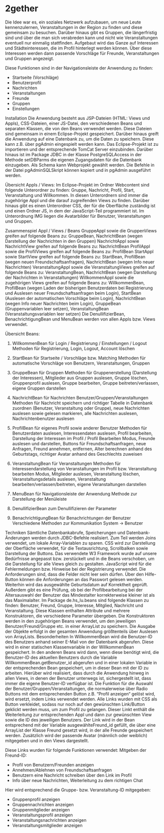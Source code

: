 # 2gether
Die Idee war es, ein soziales Netzwerk aufzubauen, um neue Leute kennenzulernen, Veranstaltungen in der Region zu finden und diese gemeinsam zu besuchen.
Darüber hinaus gibt es Gruppen, die längerfristig sind und über die man sich verabreden kann und nicht wie Veranstaltungen eventuell nur einmalig stattfinden.
Aufgebaut wird das Ganze auf Interessen und Städteinteressen, die im Profil hinterlegt werden können. Über diese Interessen werden dann passende Vorschläge für Freunde, Veranstaltungen und Gruppen angezeigt.

Diese Funktionen sind in der Navigationsleiste der Anwendung zu finden:
-	Startseite (Vorschläge)
-	Benutzerprofil
-	Nachrichten
-	Veranstaltungen
-	Freunde
-	Gruppen
-	Einstellungen

Installation
Die Anwendung besteht aus JSP-Dateien (HTML: Views und Appls), CSS-Dateien, einer JS-Datei, den verschiedenen Beans und separaten Klassen, die von den Beans verwendet werden.
Diese Dateien sind gemeinsam in einem Eclipse-Projekt gespeichert. Darüber hinaus greift die Anwendung auf eine Datenbank zu, um die Daten zu speichern. Diese kann z.B. über pgAdmin eingespielt werden kann.
Das Eclipse-Projekt ist zu importieren und der entsprechende TomCat Server einzubinden.
Darüber hinaus ist im Package JDBC in der Klasse PostgreSQLAccess in der Methode setDBParms die eigenen Zugangsdaten für die Datenbank einzugeben. Als Schema kann Webprojekt gewählt werden.
Die Befehle in der Datei pgAdminSQLSkript können kopiert und in pgAdmin ausgeführt werden.

Übersicht Appls / Views:
Im Eclipse-Projekt im Ordner Webcontent sind folgende Unterordner zu finden:
Gruppe, Nachricht, Profil, Start, Veranstaltung und Willkommen.
In diesen Unterordnern sind immer die zugehörige Appl und die darauf zugreifenden Views zu finden.
Darüber hinaus gibt es einen Unterordner CSS, der für die Oberfläche zuständig ist und einen Ordner JS, in dem der JavaScript-Teil programmiert ist.
Im Unterordnung IMG liegen die Avatarbilder für Benutzer, Veranstaltungen und Gruppen.

Zusammenspiel Appl / Views / Beans
GruppeAppl sowie die GruppenViews greifen auf folgende Beans zu:
GruppeBean, NachrichtBean (wegen Darstellung der Nachrichten in den Gruppen)
NachrichtAppl sowie NachrichtView greifen auf folgende Beans zu:
NachrichtBean
ProfilAppl sowie die ProfilViews greifen auf folgende Beans zu:
ProfilBean
StartAppl sowie StartView greifen auf folgende Beans zu:
StartBean, ProfilBean (wegen neuen Freundschaftsanfragen), NachrichtBean (wegen Info neuer Nachrichten)
VeranstaltungAppl sowie die VeranstaltungViews greifen auf folgende Beans zu:
VeranstaltungBean, NachrichtBean (wegen Darstellung der Nachrichten in Veranstaltungen)
WillkommenAppl sowie die zugehörigen Views greifen auf folgende Beans zu:
WillkommenBean, ProfilBean (wegen Laden der bisherigen Benutzerdaten bei Registrierung und Auslesen neuer Freundschaftsanfragen  beim Login), StartBean (Auslesen der automatischen Vorschläge beim Login), NachrichtBean (wegen Info neuer Nachrichten beim Login), GruppeBean (Gruppenvariablen leer setzen), VeranstaltungBean (Veranstaltungsvariablen leer setzen)
Die DenullifizierBean, BenachrichtigungBean und MenuBean werden von allen Appls bzw. Views verwendet.

Übersicht Beans:
1.	WillkommenBean für Login / Registrierung / Einstellungen / Logout
Methoden für Registrierung, Login, Logout, Account löschen

2.	StartBean für Startseite / Vorschläge bzw. Matching
Methoden für automatische Vorschläge von Benutzern, Veranstaltungen, Gruppen

3.	GruppeBean für Gruppen
Methoden für Gruppenerstellung (Darstellung der Interessen), Mitglieder aus Gruppen auslesen, Gruppe löschen, Gruppenprofil auslesen, Gruppe bearbeiten, Gruppe beitreten/verlassen, eigene Gruppen darstellen

4.	NachrichtBean für Nachrichten Benutzer/Gruppen/Veranstaltungen
Methoden für Nachricht speichern und richtiger Tabelle in Datenbank zuordnen (Benutzer, Veranstaltung oder Gruppe), neue Nachrichten auslesen sowie gelesen markieren, alle Nachrichten auslesen, Nachrichtenbenutzer auslesen

5.	ProfilBean für eigenes Profil sowie anderer Benutzer
Methoden für Benutzerdaten auslesen, Interessendaten auslesen, Profil bearbeiten, Darstellung der Interessen im Profil / Profil Bearbeiten Modus, Freunde auslesen und darstellen, Buttons für Freundschaftsanfragen, neue Anfragen, Freund annehmen, entfernen, Alter berechnen anhand des Geburtstags, richtiger Avatar anhand des Geschlechts zuweisen

6.	VeranstaltungBean für Veranstaltungen
Methoden für Interessendarstellung von Veranstaltungen im Profil bzw. Veranstaltung bearbeiten Modus, Mitglieder auslesen, Veranstaltung löschen, Veranstaltungsdetails auslesen, Veranstaltung bearbeiten/verlassen/beitreten, eigene Veranstaltungen darstellen

7.	MenuBean für Navigationsleiste der Anwendung
Methode zur Darstellung der Menüleiste

8.	DenullifizierBean zum Denullifizieren der Parameter

9.	BenachrichtigungBean für Benachrichtungen der Benutzer
Verschiedene Methoden zur Kommunikation System -> Benutzer

Techniken
Sämtliche Datenbankabrufe, Speicherungen und Datenbank-Änderungen werden durch JDBC-Befehle realisiert. Zum Teil werden Joins verwendet, um lokale Array-Variablen zu sparen.
CSS wird zur Darstellung der Oberfläche verwendet, für die Textausrichtung, Scrollbalken sowie Darstellung der Buttons. Das verwendete W3 Framework wurde auf unsere Bedürfnisse angepasst bzw. zerstückelt und in die Beans verschoben, um die Darstellung für alle Views gleich zu gestalten.
JavaScript wird für die Fehlermeldungen bzw. Hinweise bei der Registrierung verwendet. Die Anforderungen sind, dass die Felder nicht leer sein dürfen.
Über den Hilfe-Button können die Anforderungen an das Passwort gelesen werden.
Weiterhin wird das ausgewählte Geburtsdatum auf Korrektheit geprüft.
Außerdem gibt es eine Prüfung, ob bei der Profilbearbeitung bei der Altersauswahl der Benutzer das Mindestalter korrekterweise kleiner ist als das Maximalalter.
Im Package de.hs_lu.beans sind folgende Klassen zu finden:
Benutzer, Freund, Gruppe, Interesse, Mitglied, Nachricht und Veranstaltung.
Diese Klassen enthalten Attribute und mehrere Konstruktoren, die verschiedene Parameter übergeben. Die Konstruktoren werden in den zugehörigen Beans verwendet, um den jeweiligen Benutzer/Freund/Gruppe etc. in einer ArrayList zu speichern. Die Ausgabe der Objekte erfolgt in der gesamten Anwendung größtenteils über Auslesen von ArrayLists.
Besonderheiten
In WillkommenBean wird die Benutzer-ID des Benutzers anhand seiner E-Mail von der Datenbank abgerufen. Diese wird in einer statischen Klassenvariable in der WillkommenBean gespeichert.
In den anderen Beans wird dann, wenn diese benötigt wird, die Benutzer-ID des aktuellen Benutzers durch die Variable WillkommenBean.getBenutzer_id abgerufen und in einer lokalen Variable in der entsprechenden Bean gespeichert, um in dieser Bean mit der ID zu arbeiten.
Hierüber wird realisiert, dass durch die Anwendung hinweg in allen Views, in denen der Benutzer unterwegs ist, sichergestellt ist, dass immer die eigene Benutzer-ID verfügbar ist.
Die Funktion für die Auswahl der Benutzer/Gruppen/Veranstaltungen, die normalerweise über Radio Buttons mit dem entsprechenden Button z.B. “Profil anzeigen“ gelöst wird, wird ersetzt, indem Links verwendet werden. Alle Links wurden mit CSS als Button verkleidet, sodass nur noch auf den gewünschten Link/Button geklickt werden muss, um zum Profil zu gelangen.
Dieser Linkt enthält die Weiterleitung zur entsprechenden Appl und dann zur gewünschten View sowie die ID des jeweiligen Benutzers. Der Link wird in der Bean entsprechend mit der Variable ausgewählteFreund_id gefüllt, die über eine ArrayList der Klasse Freund gesetzt wird, in der alle Freunde gespeichert werden. Zusätzlich wird der passende Avatar (männlich oder weiblich) mitgegeben und in den Views dargestellt.

Diese Links wurden für folgende Funktionen verwendet:
Mitgeben der Freund-ID:
- Profil von Benutzern/Freunden anzeigen
- Annehmen/Ablehnen von Freundschaftsanfragen
- Benutzern eine Nachricht schreiben über den Link im Profil
- Info über neue Nachrichten, Weiterleitung zu dem richtigen Chat

Hier wird entsprechend die Gruppe- bzw. Veranstaltung-ID mitgegeben:
- Gruppenprofil anzeigen
- Gruppennachrichten anzeigen
- Gruppenmitglieder anzeigen
- Veranstaltungsprofil anzeigen
- Veranstaltungsnachrichten anzeigen
- Veranstaltungsmitglieder anzeigen
